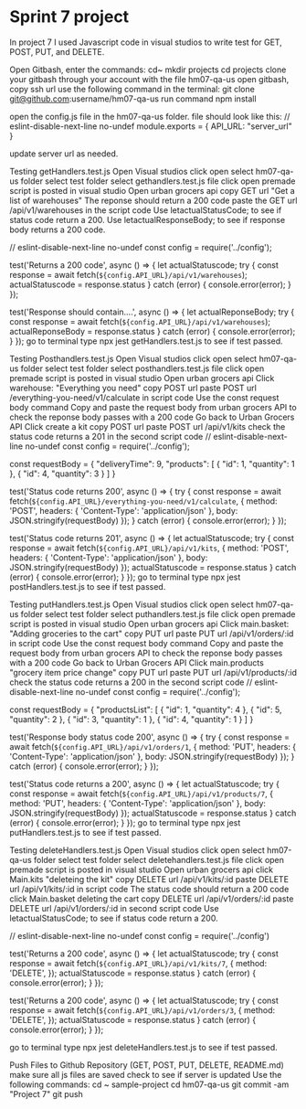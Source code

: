 # Sprint 7 project
In project 7 I used Javascript code in visual studios to write test for GET, POST, PUT, and DELETE.

Open Gitbash, enter the commands: 
cd~
mkdir projects
cd projects
clone your gitbash through your account with the file hm07-qa-us
open gitbash, copy ssh url
use the following command in the terminal: 
git clone git@github.com:username/hm07-qa-us
run command npm install

open the config.js file in the hm07-qa-us folder. 
file should look like this: 
// eslint-disable-next-line no-undef
module.exports = {
    API_URL: "server_url"
}

update server url as needed. 

Testing getHandlers.test.js
Open Visual studios 
click open
select hm07-qa-us folder 
select test folder
select gethandlers.test.js file 
click open
premade script is posted in visual studio
Open urban grocers api
copy GET url "Get a list of warehouses" 
The reponse should return a 200 code 
paste the GET url /api/v1/warehouses in the script code 
Use letactualStatusCode; to see if status code return a 200. 
Use letactualResponseBody; to see if response body returns a 200 code.

// eslint-disable-next-line no-undef
const config = require('../config');

test('Returns a 200 code', async () => {
	let actualStatuscode;
	try {
		const response = await fetch(`${config.API_URL}/api/v1/warehouses`);
		actualStatuscode = response.status
	} catch (error) {
		console.error(error);
	}
});


test('Response should contain....', async () => {
	let actualReponseBody;
	try {
		const response = await fetch(`${config.API_URL}/api/v1/warehouses`);
		actualReponseBody = response.status
	} catch (error) {
		console.error(error);
	}
});
go to terminal 
type npx jest getHandlers.test.js to see if test passed. 


Testing Posthandlers.test.js
Open Visual studios 
click open
select hm07-qa-us folder 
select test folder
select posthandlers.test.js file 
click open
premade script is posted in visual studio
Open urban grocers api
Click warehouse: "Everything you need" 
copy POST url 
paste POST url /everything-you-need/v1/calculate in script code 
Use the const request body command 
Copy and paste the request body from urban grocers API to check the reponse body passes with a 200 code 
Go back to Urban Grocers API 
Click create a kit 
copy POST url 
paste POST url /api/v1/kits 
check the status code returns a 201 in the second script code 
// eslint-disable-next-line no-undef
const config = require('../config');

const requestBody = {
	"deliveryTime": 9,
    "products": [
        {
            "id": 1,
            "quantity": 1
        },
        {
            "id": 4,
            "quantity": 3
        }
    ]
}

test('Status code returns 200', async () => {
    try {
		const response = await fetch(`${config.API_URL}/everything-you-need/v1/calculate`, {
			method: 'POST',
			headers: {
			'Content-Type': 'application/json'
			},
			body: JSON.stringify(requestBody)
		});
	} catch (error) {
		console.error(error);
	}
});




test('Status code returns 201', async () => {
	let actualStatuscode;
    try {
		const response = await fetch(`${config.API_URL}/api/v1/kits`, {
			method: 'POST',
			headers: {
			'Content-Type': 'application/json'
			},
			body: JSON.stringify(requestBody)
		});
		actualStatuscode = response.status
	} catch (error) {
		console.error(error);
	}
});
go to terminal 
type npx jest postHandlers.test.js to see if test passed. 

Testing putHandlers.test.js
Open Visual studios 
click open
select hm07-qa-us folder 
select test folder
select puthandlers.test.js file 
click open
premade script is posted in visual studio
Open urban grocers api
Click main.basket: "Adding groceries to the cart" 
copy PUT url 
paste PUT url /api/v1/orders/:id in script code 
Use the const request body command 
Copy and paste the request body from urban grocers API to check the reponse body passes with a 200 code 
Go back to Urban Grocers API 
Click main.products "grocery item price change" 
copy PUT url 
paste PUT url  /api/v1/products/:id
check the status code returns a 200 in the second script code 
// eslint-disable-next-line no-undef
const config = require('../config');

const requestBody = {
		"productsList": [
			{
				"id": 1,
				"quantity": 4
			},
			{
				"id": 5,
				"quantity": 2
			},
			{
				"id": 3,
				"quantity": 1
			},
			{
				"id": 4,
				"quantity": 1
			}
		]
	}

test('Response body status code 200', async () => {
    try {
		const response = await fetch(`${config.API_URL}/api/v1/orders/1`, {
			method: 'PUT',
			headers: {
			'Content-Type': 'application/json'
			},
			body: JSON.stringify(requestBody)
		});
	} catch (error) {
		console.error(error);
	}
});



test('Status code returns a 200', async () => {
	let actualStatuscode;
    try {
		const response = await fetch(`${config.API_URL}/api/v1/products/7`, {
			method: 'PUT',
			headers: {
			'Content-Type': 'application/json'
			},
			body: JSON.stringify(requestBody)
		});
		actualStatuscode = response.status
	} catch (error) {
		console.error(error);
	}
});
go to terminal 
type npx jest putHandlers.test.js to see if test passed. 

Testing deleteHandlers.test.js
Open Visual studios 
click open
select hm07-qa-us folder 
select test folder
select deletehandlers.test.js file 
click open
premade script is posted in visual studio
Open urban grocers api
click Main.kits "deleteing the kit"
copy DELETE url /api/v1/kits/:id
paste DELETE url /api/v1/kits/:id in script code
The status code should return a 200 code
click Main.basket deleting the cart
copy DELETE url  /api/v1/orders/:id
paste DELETE url /api/v1/orders/:id in second script code 
Use letactualStatusCode; to see if status code return a 200. 

// eslint-disable-next-line no-undef
const config = require('../config')

test('Returns a 200 code', async () => {
	let actualStatuscode;
    try {
		const response = await fetch(`${config.API_URL}/api/v1/kits/7`, {
			method: 'DELETE',
		});
		actualStatuscode = response.status
	} catch (error) {
		console.error(error);
	}
});


test('Returns a 200 code', async () => {
	let actualStatuscode;
    try {
		const response = await fetch(`${config.API_URL}/api/v1/orders/3`, {
			method: 'DELETE',
		});
		actualStatuscode = response.status
	} catch (error) {
		console.error(error);
	}
});

go to terminal 
type npx jest deleteHandlers.test.js to see if test passed. 

Push Files to Github Repository (GET, POST, PUT, DELETE, README.md)
make sure all js files are saved 
check to see if server is updated 
Use the following commands: 
cd ~ sample-project
cd hm07-qa-us
git commit -am "Project 7" 
git push 